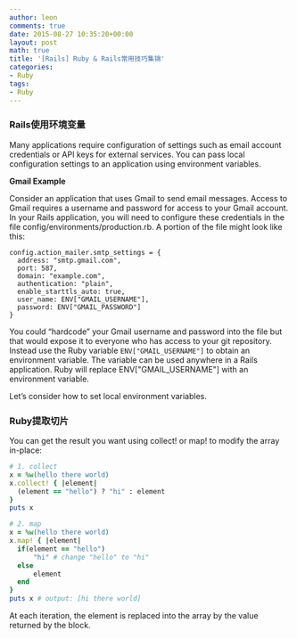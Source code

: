 ```yaml
---
author: leon
comments: true
date: 2015-08-27 10:35:20+00:00
layout: post
math: true
title: '[Rails] Ruby & Rails常用技巧集锦' 
categories:
- Ruby
tags:
- Ruby
---
```



### Rails使用环境变量

Many applications require configuration of settings such as email account credentials or API keys for external services. You can pass local configuration settings to an application using environment variables.

**Gmail Example**

Consider an application that uses Gmail to send email messages. Access to Gmail requires a username and password for access to your Gmail account. In your Rails application, you will need to configure these credentials in the file config/environments/production.rb. A portion of the file might look like this:

```
config.action_mailer.smtp_settings = {
  address: "smtp.gmail.com",
  port: 587,
  domain: "example.com",
  authentication: "plain",
  enable_starttls_auto: true,
  user_name: ENV["GMAIL_USERNAME"],
  password: ENV["GMAIL_PASSWORD"]
}
```

You could “hardcode” your Gmail username and password into the file but that would expose it to everyone who has access to your git repository. Instead use the Ruby variable `ENV["GMAIL_USERNAME"]` to obtain an environment variable. The variable can be used anywhere in a Rails application. Ruby will replace ENV["GMAIL_USERNAME"] with an environment variable.

Let’s consider how to set local environment variables.

### Ruby提取切片

You can get the result you want using collect! or map! to modify the array in-place:

```ruby
# 1. collect
x = %w(hello there world)
x.collect! { |element|
  (element == "hello") ? "hi" : element
}
puts x

# 2. map
x = %w(hello there world)
x.map! { |element|
  if(element == "hello")
      "hi" # change "hello" to "hi"
  else
      element
  end
}
puts x # output: [hi there world]
```

At each iteration, the element is replaced into the array by the value returned by the block.



